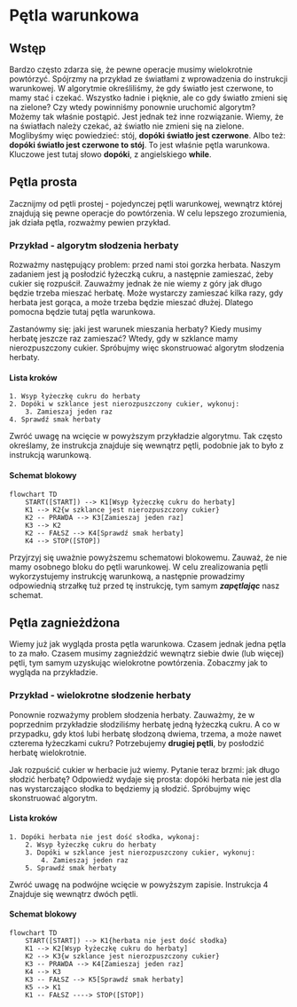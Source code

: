 # Pętla warunkowa

## Wstęp

Bardzo często zdarza się, że pewne operacje musimy wielokrotnie powtórzyć. Spójrzmy na przykład ze światłami z wprowadzenia do instrukcji warunkowej. W algorytmie określiliśmy, że gdy światło jest czerwone, to mamy stać i czekać. Wszystko ładnie i pięknie, ale co gdy światło zmieni się na zielone? Czy wtedy powinniśmy ponownie uruchomić algorytm? Możemy tak właśnie postąpić. Jest jednak też inne rozwiązanie. Wiemy, że na światłach należy czekać, aż światło nie zmieni się na zielone. Moglibyśmy więc powiedzieć: stój, **dopóki światło jest czerwone**. Albo też: **dopóki światło jest czerwone to stój**. To jest właśnie pętla warunkowa. Kluczowe jest tutaj słowo **dopóki**, z angielskiego **while**.

## Pętla prosta

Zacznijmy od pętli prostej - pojedynczej pętli warunkowej, wewnątrz której znajdują się pewne operacje do powtórzenia. W celu lepszego zrozumienia, jak działa pętla, rozważmy pewien przykład.

### Przykład - algorytm słodzenia herbaty

Rozważmy następujący problem: przed nami stoi gorzka herbata. Naszym zadaniem jest ją posłodzić łyżeczką cukru, a następnie zamieszać, żeby cukier się rozpuścił. Zauważmy jednak że nie wiemy z góry jak długo będzie trzeba mieszać herbatę. Może wystarczy zamieszać kilka razy, gdy herbata jest gorąca, a może trzeba będzie mieszać dłużej. Dlatego pomocna będzie tutaj pętla warunkowa.

Zastanówmy się: jaki jest warunek mieszania herbaty? Kiedy musimy herbatę jeszcze raz zamieszać? Wtedy, gdy w szklance mamy nierozpuszczony cukier. Spróbujmy więc skonstruować algorytm słodzenia herbaty.

#### Lista kroków

```
1. Wsyp łyżeczkę cukru do herbaty
2. Dopóki w szklance jest nierozpuszczony cukier, wykonuj:
    3. Zamieszaj jeden raz
4. Sprawdź smak herbaty
```

Zwróć uwagę na wcięcie w powyższym przykładzie algorytmu. Tak często określamy, że instrukcja znajduje się wewnątrz pętli, podobnie jak to było z instrukcją warunkową.

#### Schemat blokowy

```mermaid
flowchart TD
    START([START]) --> K1[Wsyp łyżeczkę cukru do herbaty]
    K1 --> K2{w szklance jest nierozpuszczony cukier}
    K2 -- PRAWDA --> K3[Zamieszaj jeden raz]
    K3 --> K2
    K2 -- FAŁSZ --> K4[Sprawdź smak herbaty]
    K4 --> STOP([STOP])
```

Przyjrzyj się uważnie powyższemu schematowi blokowemu. Zauważ, że nie mamy osobnego bloku do pętli warunkowej. W celu zrealizowania pętli wykorzystujemy instrukcję warunkową, a następnie prowadzimy odpowiednią strzałkę tuż przed tę instrukcję, tym samym _**zapętlając**_ nasz schemat.

## Pętla zagnieżdżona

Wiemy już jak wygląda prosta pętla warunkowa. Czasem jednak jedna pętla to za mało. Czasem musimy zagnieździć wewnątrz siebie dwie (lub więcej) pętli, tym samym uzyskując wielokrotne powtórzenia. Zobaczmy jak to wygląda na przykładzie.

### Przykład - wielokrotne słodzenie herbaty

Ponownie rozważymy problem słodzenia herbaty. Zauważmy, że w poprzednim przykładzie słodziliśmy herbatę jedną łyżeczką cukru. A co w przypadku, gdy ktoś lubi herbatę słodzoną dwiema, trzema, a może nawet czterema łyżeczkami cukru? Potrzebujemy **drugiej pętli**, by posłodzić herbatę wielokrotnie.

Jak rozpuścić cukier w herbacie już wiemy. Pytanie teraz brzmi: jak długo słodzić herbatę? Odpowiedź wydaje się prosta: dopóki herbata nie jest dla nas wystarczająco słodka to będziemy ją słodzić. Spróbujmy więc skonstruować algorytm.

#### Lista kroków

```
1. Dopóki herbata nie jest dość słodka, wykonaj:
    2. Wsyp łyżeczkę cukru do herbaty
    3. Dopóki w szklance jest nierozpuszczony cukier, wykonuj:
        4. Zamieszaj jeden raz
    5. Sprawdź smak herbaty
```

Zwróć uwagę na podwójne wcięcie w powyższym zapisie. Instrukcja 4 Znajduje się wewnątrz dwóch pętli. 

#### Schemat blokowy

```mermaid
flowchart TD
    START([START]) --> K1{herbata nie jest dość słodka}
    K1 --> K2[Wsyp łyżeczkę cukru do herbaty]
    K2 --> K3{w szklance jest nierozpuszczony cukier}
    K3 -- PRAWDA --> K4[Zamieszaj jeden raz]
    K4 --> K3
    K3 -- FAŁSZ --> K5[Sprawdź smak herbaty]
    K5 --> K1
    K1 -- FAŁSZ ----> STOP([STOP])
```
